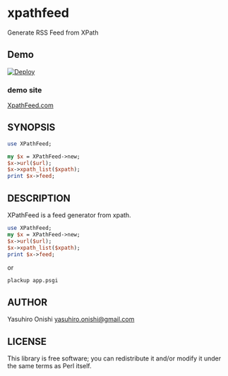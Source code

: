 xpathfeed
=========

Generate RSS Feed from XPath

Demo
----

[![Deploy](https://www.herokucdn.com/deploy/button.png)](https://heroku.com/deploy?template=https://github.com/onishi/xpathfeed/tree/master)

### demo site

[XpathFeed.com](http://xpathfeed.com/)

SYNOPSIS
--------

```perl
use XPathFeed;

my $x = XPathFeed->new;
$x->url($url);
$x->xpath_list($xpath);
print $x->feed;
```

DESCRIPTION
-----------

XPathFeed is a feed generator from xpath.

```perl
use XPathFeed;
my $x = XPathFeed->new;
$x->url($url);
$x->xpath_list($xpath);
print $x->feed;
```
or

`plackup app.psgi`

AUTHOR
------

Yasuhiro Onishi <yasuhiro.onishi@gmail.com>

LICENSE
-------

This library is free software; you can redistribute it and/or modify it under the same terms as Perl itself.
